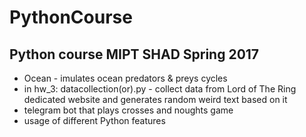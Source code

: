 # PythonCourse
## Python course MIPT SHAD Spring 2017

+ Ocean - imulates ocean predators & preys cycles
+ in hw_3: datacollection(or).py - collect data from Lord of The Ring dedicated website and generates random weird text based on it
+ telegram bot that plays crosses and noughts game
+ usage of different Python features
